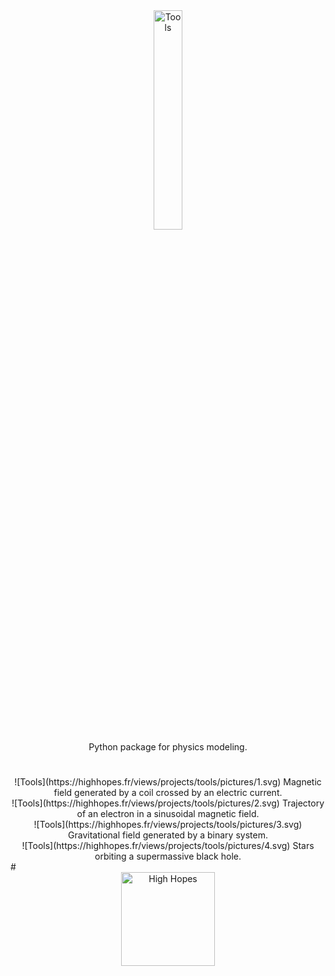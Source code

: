 <div align="center">
  <img style="width:30%" src="https://highhopes.fr/views/projects/tools/logo/grey.svg" alt="Tools"><br>
  Python package for physics modeling.
</div>

#

<div align="center">
![Tools](https://highhopes.fr/views/projects/tools/pictures/1.svg)
Magnetic field generated by a coil crossed by an electric current.
<br>
![Tools](https://highhopes.fr/views/projects/tools/pictures/2.svg)
Trajectory of an electron in a sinusoidal magnetic field.
<br>
![Tools](https://highhopes.fr/views/projects/tools/pictures/3.svg)
Gravitational field generated by a binary system.
<br>
![Tools](https://highhopes.fr/views/projects/tools/pictures/4.svg)
Stars orbiting a supermassive black hole.
</div>
#

<div align="center">
  <a href="https://highhopes.fr">
    <img src="https://highhopes.fr/views/logo/grey.svg" alt="High Hopes" width="150">
  </a>
</div>
